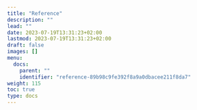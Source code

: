 ```yaml
---
title: "Reference"
description: ""
lead: ""
date: 2023-07-19T13:31:23+02:00
lastmod: 2023-07-19T13:31:23+02:00
draft: false
images: []
menu:
  docs:
    parent: ""
    identifier: "reference-89b98c9fe392f8a9a0dbacee211f8da7"
weight: 115
toc: true
type: docs
---
```


